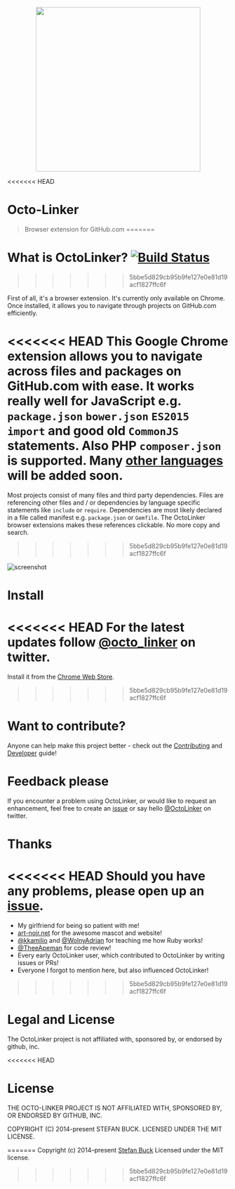 <p align="center">
<a href="https://chrome.google.com/webstore/detail/octo-linker/jlmafbaeoofdegohdhinkhilhclaklkp"><img src="https://cloud.githubusercontent.com/assets/1393946/15162649/647ca490-1704-11e6-8ed8-ef0674e40fc3.png" width="375"/></a
</p>

<<<<<<< HEAD
# Octo-Linker

> Browser extension for GitHub.com
=======
# What is OctoLinker? [![Build Status](https://travis-ci.org/OctoLinker/browser-extension.svg?branch=master)](https://travis-ci.org/OctoLinker/browser-extension)
>>>>>>> 5bbe5d829cb95b9fe127e0e81d19acf1827ffc6f

First of all, it's a browser extension. It's currently only available on Chrome. Once installed, it allows you to navigate through projects on GitHub.com efficiently.

<<<<<<< HEAD
This Google Chrome extension allows you to navigate across files and packages on GitHub.com with ease. It works really well for JavaScript e.g. `package.json` `bower.json` `ES2015 import` and good old `CommonJS` statements. Also PHP `composer.json` is supported. Many [other languages](https://github.com/octo-linker/chrome-extension/labels/Add%20support) will be added soon.
=======
Most projects consist of many files and third party dependencies. Files are referencing other files and / or dependencies by language specific statements like `include` or `require`. Dependencies are most likely declared in a file called manifest e.g. `package.json` or `Gemfile`. The OctoLinker browser extensions makes these references clickable. No more copy and search.
>>>>>>> 5bbe5d829cb95b9fe127e0e81d19acf1827ffc6f

![screenshot](https://cloud.githubusercontent.com/assets/15367484/15292991/ad6baa9a-1b3a-11e6-840c-09d87004de8c.png)

# Install

<<<<<<< HEAD
For the latest updates follow [@octo_linker](https://twitter.com/octo_linker) on twitter.
=======
Install it from the [Chrome Web Store](https://chrome.google.com/webstore/detail/octo-linker/jlmafbaeoofdegohdhinkhilhclaklkp).
>>>>>>> 5bbe5d829cb95b9fe127e0e81d19acf1827ffc6f

# Want to contribute?

Anyone can help make this project better - check out the [Contributing](/CONTRIBUTING.md) and [Developer](/DEVELOPER.md) guide!

# Feedback please

If you encounter a problem using OctoLinker, or would like to request an enhancement, feel free to create an [issue](https://github.com/OctoLinker/browser-extension/issues) or say hello [@OctoLinker](https://twitter.com/OctoLinker) on twitter.


# Thanks

<<<<<<< HEAD
Should you have any problems, please open up an [issue](https://github.com/octo-linker/chrome-extension/issues).
=======
- My girlfriend for being so patient with me!
- [art-noir.net](http://art-noir.net) for the awesome mascot and website!
- [@kkamilio](https://twitter.com/kkamilio) and [@WolnyAdrian](https://twitter.com/WolnyAdrian) for teaching me how Ruby works!
- [@TheeApeman](https://twitter.com/TheeApeman) for code review!
- Every early OctoLinker user, which contributed to OctoLinker by writing issues or PRs!
- Everyone I forgot to mention here, but also influenced OctoLinker!
>>>>>>> 5bbe5d829cb95b9fe127e0e81d19acf1827ffc6f

# Legal and License

The OctoLinker project is not affiliated with, sponsored by, or endorsed by github, inc.

<<<<<<< HEAD
# License

THE OCTO-LINKER PROJECT IS NOT AFFILIATED WITH, SPONSORED BY, OR ENDORSED BY GITHUB, INC.

COPYRIGHT (C) 2014-present STEFAN BUCK. LICENSED UNDER THE MIT LICENSE.

[webstore-url]: https://chrome.google.com/webstore/detail/octo-linker/jlmafbaeoofdegohdhinkhilhclaklkp
[travis-url]: https://travis-ci.org/octo-linker/chrome-extension
[travis-image]: https://travis-ci.org/octo-linker/chrome-extension.svg?branch=master
[daviddm-url]: https://david-dm.org/octo-linker/chrome-extension.svg?theme=shields.io
[daviddm-image]: https://david-dm.org/octo-linker/chrome-extension
[install-image]: install.png
=======
Copyright (c) 2014–present [Stefan Buck](https://github.com/stefanbuck) Licensed under the MIT license.
>>>>>>> 5bbe5d829cb95b9fe127e0e81d19acf1827ffc6f
